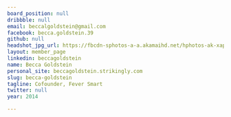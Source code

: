 ```yaml
---
board_position: null
dribbble: null
email: beccalgoldstein@gmail.com
facebook: becca.goldstein.39
github: null
headshot_jpg_url: https://fbcdn-sphotos-a-a.akamaihd.net/hphotos-ak-xap1/v/t1.0-9/10636307_10153456703854572_6916712634345550219_n.jpg?oh=9cff6986496d48d77170081975935d01&oe=5487FEF8&__gda__=1417871533_83da3a4f31ff6197618b7728ccec3af8
layout: member_page
linkedin: beccagoldstein
name: Becca Goldstein
personal_site: beccagoldstein.strikingly.com
slug: becca-goldstein
tagline: Cofounder, Fever Smart
twitter: null
year: 2014

---
```

